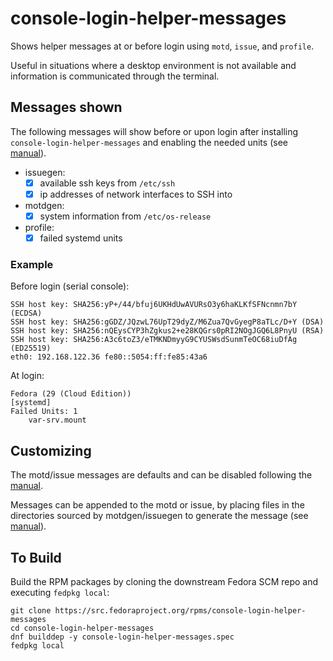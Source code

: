 # console-login-helper-messages

Shows helper messages at or before login using `motd`, `issue`, and `profile`.

Useful in situations where a desktop environment is not available and information is communicated through the terminal.

## Messages shown

The following messages will show before or upon login after installing `console-login-helper-messages` and enabling the needed units (see [manual](manual.md)).

- issuegen:
    - [x] available ssh keys from `/etc/ssh`
    - [x] ip addresses of network interfaces to SSH into
- motdgen:
    - [x] system information from `/etc/os-release`
- profile:
    - [x] failed systemd units

### Example

Before login (serial console):

```
SSH host key: SHA256:yP+/44/bfuj6UKHdUwAVURsO3y6haKLKfSFNcnmn7bY (ECDSA)
SSH host key: SHA256:gGDZ/JQzwL76UpT29dyZ/M6Zua7QvGyegP8aTLc/D+Y (DSA)
SSH host key: SHA256:nQEysCYP3hZgkus2+e28KQGrs0pRI2NOgJGQ6L8PnyU (RSA)
SSH host key: SHA256:A3c6toZ3/eTMKNDmyyG9CYUSWsdSunmTeOC68iuDfAg (ED25519)
eth0: 192.168.122.36 fe80::5054:ff:fe85:43a6
```

At login:

```
Fedora (29 (Cloud Edition))
[systemd]
Failed Units: 1
    var-srv.mount
```

## Customizing

The motd/issue messages are defaults and can be disabled following the [manual](manual.md#Disabling-messages).

Messages can be appended to the motd or issue, by placing
files in the directories sourced by motdgen/issuegen to generate
the message (see [manual](manual.md#Appending-messages)).

## To Build

Build the RPM packages by cloning the downstream Fedora SCM repo and executing `fedpkg local`:

```
git clone https://src.fedoraproject.org/rpms/console-login-helper-messages
cd console-login-helper-messages
dnf builddep -y console-login-helper-messages.spec
fedpkg local
```

